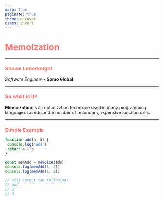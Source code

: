 ```yaml
---
marp: true
paginate: true
theme: uncover
class: invert
---
```

<style>
  section {
    background: #2d3436 !important;
  }
  h1,
  h2,
  h3,
  h4,
  h5,
  h6 {
    color: #ff7675;
  }
</style>
<!--

Welcome everyone to my talk on memoization

-->

# Memoization

---

### Shawn Leberknight
*Software Engineer* - **Somo Global**

---

<!--

So what exactly is memoization?

- A technique to optimize a function in order to reduce function calls
- Usually used with expensive function calls... i.e. calls that take a long time and/or use a lot of computing power
- There are plenty of libraries you can use like memoizee (https://www.npmjs.com/package/memoizee)

-->

### So what is it?

**Memoization** is an optimization technique used in many programming languages to reduce the number of redundant, expensive function calls.

---

<!--

Here is a very simple example to show how this technique works

-->

### Simple Example

```javascript
function add(a, b) {
 console.log('add')
 return a + b
}

const memAdd = memoize(add)
console.log(memAdd(1, 2))
console.log(memAdd(1, 2))

// will output the following:
// add
// 3
// 3
```
